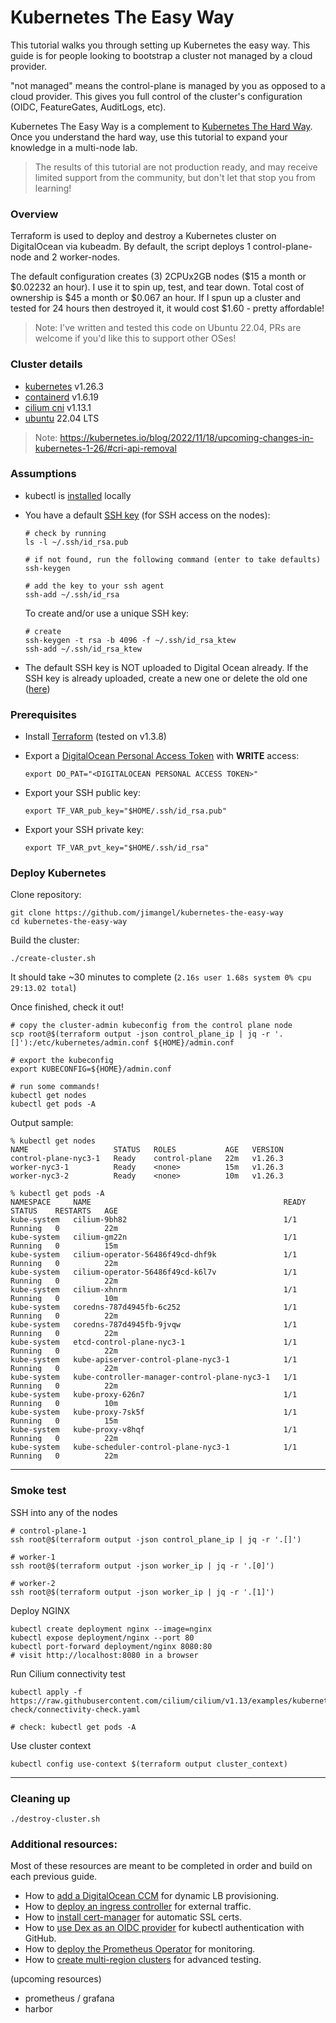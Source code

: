 # Kubernetes The Easy Way

This tutorial walks you through setting up Kubernetes the easy way. This guide is for people looking to bootstrap a cluster not managed by a cloud provider.

"not managed" means the control-plane is managed by you as opposed to a cloud provider. This gives you full control of the cluster's configuration (OIDC, FeatureGates, AuditLogs, etc).

Kubernetes The Easy Way is a complement to [Kubernetes The Hard Way](https://github.com/kelseyhightower/kubernetes-the-hard-way). Once you understand the hard way, use this tutorial to expand your knowledge in a multi-node lab.

> The results of this tutorial are not production ready, and may receive limited support from the community, but don't let that stop you from learning!

### Overview

Terraform is used to deploy and destroy a Kubernetes cluster on DigitalOcean via kubeadm. By default, the script deploys 1 control-plane-node and 2 worker-nodes.

The default configuration creates (3) 2CPUx2GB nodes ($15 a month or $0.02232 an hour). I use it to spin up, test, and tear down. Total cost of ownership is $45 a month or $0.067 an hour. If I spun up a cluster and tested for 24 hours then destroyed it, it would cost $1.60 - pretty affordable!

> Note: I've written and tested this code on Ubuntu 22.04, PRs are welcome if you'd like this to support other OSes!

### Cluster details

* [kubernetes](https://github.com/kubernetes/kubernetes) v1.26.3
* [containerd](https://containerd.io/) v1.6.19
* [cilium cni](https://github.com/cilium/cilium) v1.13.1
* [ubuntu](https://ubuntu.com/) 22.04 LTS

> Note: https://kubernetes.io/blog/2022/11/18/upcoming-changes-in-kubernetes-1-26/#cri-api-removal

### Assumptions

- kubectl is [installed](https://kubernetes.io/docs/tasks/tools/install-kubectl/) locally

- You have a default [SSH key](https://www.digitalocean.com/community/tutorials/how-to-set-up-ssh-keys-on-ubuntu-1804) (for SSH access on the nodes):

    ```
    # check by running
    ls -l ~/.ssh/id_rsa.pub

    # if not found, run the following command (enter to take defaults)
    ssh-keygen

    # add the key to your ssh agent
    ssh-add ~/.ssh/id_rsa
    ```
    
    To create and/or use a unique SSH key:

    ```
    # create
    ssh-keygen -t rsa -b 4096 -f ~/.ssh/id_rsa_ktew
    ssh-add ~/.ssh/id_rsa_ktew
    ```

- The default SSH key is NOT uploaded to Digital Ocean already. If the SSH key is already uploaded, create a new one or delete the old one ([here](https://cloud.digitalocean.com/account/security))

### Prerequisites

- Install [Terraform](https://learn.hashicorp.com/terraform/getting-started/install.html#install-terraform) (tested on v1.3.8)

- Export a [DigitalOcean Personal Access Token](https://www.digitalocean.com/docs/apis-clis/api/create-personal-access-token/) with **WRITE** access:

    ```
    export DO_PAT="<DIGITALOCEAN PERSONAL ACCESS TOKEN>"
    ```

- Export your SSH public key:

   ```
   export TF_VAR_pub_key="$HOME/.ssh/id_rsa.pub"
   ```

- Export your SSH private key:

   ```
   export TF_VAR_pvt_key="$HOME/.ssh/id_rsa"
   ```

### Deploy Kubernetes

Clone repository:

```
git clone https://github.com/jimangel/kubernetes-the-easy-way
cd kubernetes-the-easy-way
```


Build the cluster:

```
./create-cluster.sh
```

It should take ~30 minutes to complete (`2.16s user 1.68s system 0% cpu 29:13.02 total`)

Once finished, check it out!

```
# copy the cluster-admin kubeconfig from the control plane node
scp root@$(terraform output -json control_plane_ip | jq -r '.[]'):/etc/kubernetes/admin.conf ${HOME}/admin.conf

# export the kubeconfig
export KUBECONFIG=${HOME}/admin.conf

# run some commands!
kubectl get nodes
kubectl get pods -A
```

Output sample:

```
% kubectl get nodes
NAME                   STATUS   ROLES           AGE   VERSION
control-plane-nyc3-1   Ready    control-plane   22m   v1.26.3
worker-nyc3-1          Ready    <none>          15m   v1.26.3
worker-nyc3-2          Ready    <none>          10m   v1.26.3

% kubectl get pods -A
NAMESPACE     NAME                                           READY   STATUS    RESTARTS   AGE
kube-system   cilium-9bh82                                   1/1     Running   0          22m
kube-system   cilium-gm22n                                   1/1     Running   0          15m
kube-system   cilium-operator-56486f49cd-dhf9k               1/1     Running   0          22m
kube-system   cilium-operator-56486f49cd-k6l7v               1/1     Running   0          22m
kube-system   cilium-xhnrm                                   1/1     Running   0          10m
kube-system   coredns-787d4945fb-6c252                       1/1     Running   0          22m
kube-system   coredns-787d4945fb-9jvqw                       1/1     Running   0          22m
kube-system   etcd-control-plane-nyc3-1                      1/1     Running   0          22m
kube-system   kube-apiserver-control-plane-nyc3-1            1/1     Running   0          22m
kube-system   kube-controller-manager-control-plane-nyc3-1   1/1     Running   0          22m
kube-system   kube-proxy-626n7                               1/1     Running   0          10m
kube-system   kube-proxy-7sk5f                               1/1     Running   0          15m
kube-system   kube-proxy-v8hqf                               1/1     Running   0          22m
kube-system   kube-scheduler-control-plane-nyc3-1            1/1     Running   0          22m
```

---

### Smoke test

SSH into any of the nodes
```
# control-plane-1
ssh root@$(terraform output -json control_plane_ip | jq -r '.[]')

# worker-1
ssh root@$(terraform output -json worker_ip | jq -r '.[0]')

# worker-2
ssh root@$(terraform output -json worker_ip | jq -r '.[1]')
```

Deploy NGINX
```
kubectl create deployment nginx --image=nginx
kubectl expose deployment/nginx --port 80
kubectl port-forward deployment/nginx 8080:80
# visit http://localhost:8080 in a browser
```

Run Cilium connectivity test
```
kubectl apply -f https://raw.githubusercontent.com/cilium/cilium/v1.13/examples/kubernetes/connectivity-check/connectivity-check.yaml

# check: kubectl get pods -A
```

Use cluster context
```
kubectl config use-context $(terraform output cluster_context)
```

---

### Cleaning up

```
./destroy-cluster.sh
```

### Additional resources:

Most of these resources are meant to be completed in order and build on each previous guide.

- How to [add a DigitalOcean CCM](docs/add-digitalocean-ccm.md) for dynamic LB provisioning.
- How to [deploy an ingress controller](docs/ingress-controller.md) for external traffic.
- How to [install cert-manager](docs/certmanager.md) for automatic SSL certs.
- How to [use Dex as an OIDC provider](docs/setup-dex-oidc.md) for kubectl authentication with GitHub.
- How to [deploy the Prometheus Operator](docs/setup-prometheus-operator.md) for monitoring.
- How to [create multi-region clusters](docs/multi-cluster-testing.md) for advanced testing.

(upcoming resources)

- prometheus / grafana
- harbor
